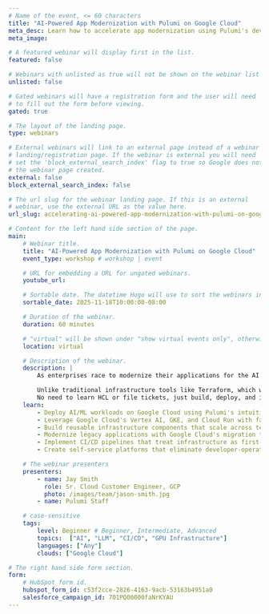 ```yaml
---
# Name of the event, <= 60 characters
title: "AI-Powered App Modernization with Pulumi on Google Cloud"
meta_desc: Learn how to accelerate app modernization using Pulumi's developer-first Infrastructure as Code with Google Cloud's AI services.
meta_image:

# A featured webinar will display first in the list.
featured: false

# Webinars with unlisted as true will not be shown on the webinar list
unlisted: false

# Gated webinars will have a registration form and the user will need
# to fill out the form before viewing.
gated: true

# The layout of the landing page.
type: webinars

# External webinars will link to an external page instead of a webinar
# landing/registration page. If the webinar is external you will need
# set the 'block_external_search_index' flag to true so Google does not index
# the webinar page created.
external: false
block_external_search_index: false

# The url slug for the webinar landing page. If this is an external
# webinar, use the external URL as the value here.
url_slug: accelerating-ai-powered-app-modernization-with-pulumi-on-google-cloud

# Content for the left hand side section of the page.
main:
    # Webinar title.
    title: "AI-Powered App Modernization with Pulumi on Google Cloud"
    event_type: workshop # workshop | event

    # URL for embedding a URL for ungated webinars.
    youtube_url: 

    # Sortable date. The datetime Hugo will use to sort the webinars in date order.
    sortable_date: 2025-11-18T10:00:00-08:00

    # Duration of the webinar.
    duration: 60 minutes

    # "virtual" will be shown under "show virtual events only", otherwise shown as City, State (seattle, wa)
    location: virtual

    # Description of the webinar.
    description: |
        As enterprises race to modernize their applications for the AI era, the complexity of managing cloud infrastructure has become a critical bottleneck. This hands-on workshop demonstrates how Google Cloud customers can accelerate their app modernization journey by leveraging Pulumi's developer-first Infrastructure as Code approach alongside Google Cloud's cutting-edge AI services.

        Unlike traditional infrastructure tools like Terraform, which were built for operators, creating friction between development and DevOps teams. Pulumi revolutionizes this paradigm by empowering developers to manage Google Cloud resources using familiar programming languages, such as Python, TypeScript, Go, C#, and Java.
        No need to learn HCL or file tickets, just build, deploy, and iterate faster with code.
    learn:
        - Deploy AI/ML workloads on Google Cloud using Pulumi's intuitive programming model
        - Leverage Google Cloud's Vertex AI, GKE, and Cloud Run with familiar development practices
        - Build reusable infrastructure components that scale across teams and projects
        - Modernize legacy applications with Google Cloud's migration tools through code
        - Implement CI/CD pipelines that treat infrastructure as first-class application code
        - Create self-service platforms that eliminate developer-operator bottlenecks

    # The webinar presenters
    presenters:
        - name: Jay Smith
          role: Sr. Cloud Customer Engineer, GCP
          photo: /images/team/jason-smith.jpg
        - name: Pulumi Staff

    # case-sensitive
    tags:
        level: Beginner # Beginner, Intermediate, Advanced
        topics:  ["AI", "LLM", "CI/CD", "GPU Infrastructure"]
        languages: ["Any"]
        clouds: ["Google Cloud"]

# The right hand side form section.
form:
    # HubSpot form id.
    hubspot_form_id: c53f2cce-2826-4163-9acb-53163b4951a0
    salesforce_campaign_id: 701PQ00000faNrKYAU
---
```

